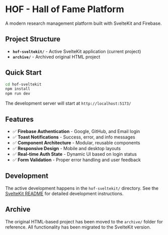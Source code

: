 # HOF - Hall of Fame Platform

A modern research management platform built with SvelteKit and Firebase.

## Project Structure

- **`hof-sveltekit/`** - Active SvelteKit application (current project)
- **`archive/`** - Archived original HTML project

## Quick Start

```bash
cd hof-sveltekit
npm install
npm run dev
```

The development server will start at `http://localhost:5173/`

## Features

- ✅ **Firebase Authentication** - Google, GitHub, and Email login
- ✅ **Toast Notifications** - Success, error, and info messages  
- ✅ **Component Architecture** - Modular, reusable components
- ✅ **Responsive Design** - Mobile and desktop layouts
- ✅ **Real-time Auth State** - Dynamic UI based on login status
- ✅ **Form Validation** - Proper error handling and user feedback

## Development

The active development happens in the `hof-sveltekit/` directory. See the [SvelteKit README](./hof-sveltekit/README.md) for detailed development instructions.

## Archive

The original HTML-based project has been moved to the `archive/` folder for reference. All functionality has been migrated to the SvelteKit version.

